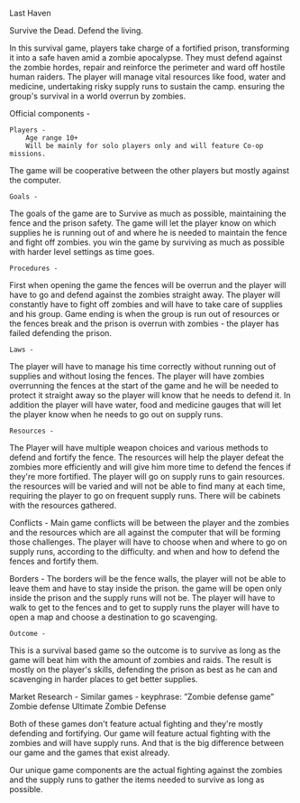 Last Haven

Survive the Dead. Defend the living.


In this survival game, players take charge of a fortified prison,
transforming it into a safe haven amid a zombie apocalypse.
They must defend against the zombie hordes, repair and reinforce the perimeter and ward off hostile human raiders.
The player will manage vital resources like food, water and medicine, undertaking risky supply runs to sustain the camp.
ensuring the group's survival in a world overrun by zombies.













Official components - 
		
	Players - 
		Age range 10+ 
		Will be mainly for solo players only and will feature Co-op missions.
The game will be cooperative between the other players but mostly against the computer.

	Goals - 
The goals of the game are to Survive as much as possible, maintaining the fence and the prison safety.
The game will let the player know on which supplies he is running out of and where he is needed to maintain the fence and fight off zombies.
you win the game by surviving as much as possible with harder level settings as time goes.

	Procedures - 
First when opening the game the fences will be overrun and the player will have to go and defend against the zombies straight away.
The player will constantly have to fight off zombies and will have to take care of supplies and his group.
Game ending is when the group is run out of resources or the fences break and the prison is overrun with zombies - the player has failed defending the prison.

	
	Laws - 

The player will have to manage his time correctly without running out of supplies and without losing the fences.
The player will have zombies overrunning the fences at the start of the game and he will be needed to protect it straight away so the player will know that he needs to defend it. In addition the player will have water, food and medicine gauges that will let the player know when he needs to go out on supply runs.






	Resources - 

The Player will have multiple weapon choices and various methods to defend and fortify the fence.
The resources will help the player defeat the zombies more efficiently and will give him more time to defend the fences if they're more fortified.
The player will go on supply runs to gain resources.
the resources will be varied and will not be able to find many at each time,  requiring the player to go on frequent supply runs.
There will be cabinets with the resources gathered.

Conflicts - 
	Main game conflicts will be between the player and the zombies 
and the resources which are all against the computer that will be forming those challenges.
The player will have to choose when and where to go on supply runs, according to the difficulty. and when and how to defend the fences and fortify them.

Borders - 
The borders will be the fence walls, the player will not be able to leave them and have to stay inside the prison.
the game will be open only inside the prison and the supply runs will not be.
The player will have to walk to get to the fences and to get to supply runs the player will have to open a map and choose a destination to go scavenging.


	Outcome - 
This is a survival based game so the outcome is to survive as long as the game will beat him with the amount of zombies and raids.
The result is mostly on the player's skills, defending the prison as best as he can and scavenging in harder places to get better supplies.







Market Research - 
	Similar games - keyphrase:
”Zombie defense game”
Zombie defense 
Ultimate Zombie Defense

Both of these games don't feature actual fighting and they're mostly defending and fortifying.
Our game will feature actual fighting with the zombies and will have supply runs.
And that is the big difference between our game and the games that exist already.



Our unique game components are the actual fighting against the zombies and the supply runs to gather the items needed to survive as long as possible.





